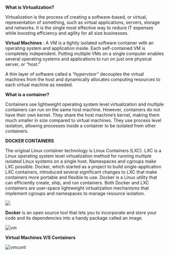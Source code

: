 **What is Virtualization?**

Virtualization is the process of creating a software-based, or virtual, representation of something, such as virtual applications, servers, storage and networks. It is the single most effective way to reduce IT expenses while boosting efficiency and agility for all size businesses.

**Virtual Machines** :
A VM is a tightly isolated software container with an operating system and application inside. Each self-contained VM is completely independent. Putting multiple VMs on a single computer enables several operating systems and applications to run on just one physical server, or “host.”

A thin layer of software called a *“hypervisor”* decouples the virtual machines from the host and dynamically allocates computing resources to each virtual machine as needed.

**What is a container?**

Containers use lightweight operating system level virtualization and multiple containers can run on the same host machine. However, containers do not have their own kernel. They share the host machine’s kernel, making them much smaller in size compared to virtual machines. They use process level isolation, allowing processes inside a container to be isolated from other containers.

**DOCKER CONTAINERS**

The original Linux container technology is Linux Containers (LXC). LXC is a Linux operating system level virtualization method for running multiple isolated Linux systems on a single host. Namespaces and cgroups make LXC possible.
Docker, which started as a project to build single-application LXC containers, introduced several significant changes to LXC that make containers more portable and flexible to use.
Docker is a Linux utility that can efficiently create, ship, and run containers.
Both Docker and LXC containers are user-space lightweight virtualization mechanisms that implement cgroups and namespaces to manage resource isolation.


![](https://user-images.githubusercontent.com/16256583/40974249-9daf21d2-68e4-11e8-8f11-85c5c03b41ac.jpg)



**Docker** is an open source tool that lets you to incorporate and store your code and its dependencies into a handy package called an image.



![vm](https://user-images.githubusercontent.com/16256583/40974242-974095ce-68e4-11e8-9d2e-82a2829f718d.jpg)


**Virtual Machines V/S Containers**

![vmcont](https://user-images.githubusercontent.com/16256583/40974226-895ccda6-68e4-11e8-800b-78586becb2b1.JPG)
